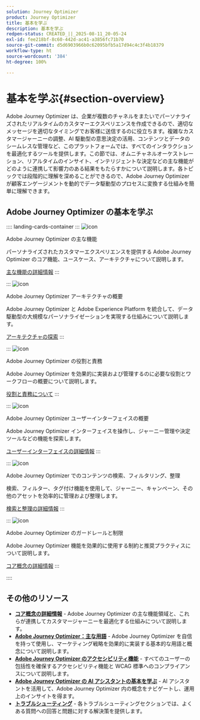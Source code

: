 ```yaml
---
solution: Journey Optimizer
product: Journey Optimizer
title: 基本を学ぶ
description: 基本を学ぶ
redpen-status: CREATED_||_2025-08-11_20-05-24
exl-id: fee218bf-8c60-442d-ac41-a3856fc71b70
source-git-commit: d5d6903966b0c62095bfb5a17d94c4c3f4b18379
workflow-type: ht
source-wordcount: '384'
ht-degree: 100%

---
```


# 基本を学ぶ{#section-overview}

Adobe Journey Optimizer は、企業が複数のチャネルをまたいでパーソナライズされたリアルタイムのカスタマーエクスペリエンスを作成できるので、適切なメッセージを適切なタイミングでお客様に送信するのに役立ちます。複雑なカスタマージャーニーの調整、AI 駆動型の意思決定の活用、コンテンツとデータのシームレスな管理など、このプラットフォームでは、すべてのインタラクションを最適化するツールを提供します。この節では、オムニチャネルオーケストレーション、リアルタイムのインサイト、インテリジェントな決定などの主な機能がどのように連携して影響力のある結果をもたらすかについて説明します。各トピックでは段階的に理解を深めることができるので、Adobe Journey Optimizer が顧客エンゲージメントを動的でデータ駆動型のプロセスに変換する仕組みを簡単に理解できます。

## Adobe Journey Optimizer の基本を学ぶ

:::: landing-cards-container
:::
![icon](https://cdn.experienceleague.adobe.com/icons/book.svg)

Adobe Journey Optimizer の主な機能

パーソナライズされたカスタマーエクスペリエンスを提供する Adobe Journey Optimizer のコア機能、ユースケース、アーキテクチャについて説明します。

[主な機能の詳細情報](../using/start/get-started.md)
:::

:::
![icon](https://cdn.experienceleague.adobe.com/icons/code-branch.svg)

Adobe Journey Optimizer アーキテクチャの概要

Adobe Journey Optimizer と Adobe Experience Platform を統合して、データ駆動型の大規模なパーソナライゼーションを実現する仕組みについて説明します。

[アーキテクチャの探索](../using/start/architecture-concepts-redpen.md)
:::

:::
![icon](https://cdn.experienceleague.adobe.com/icons/list-check.svg)

Adobe Journey Optimizer の役割と責務

Adobe Journey Optimizer を効果的に実装および管理するのに必要な役割とワークフローの概要について説明します。

[役割と責務について](../using/start/quick-start.md)
:::

:::
![icon](https://cdn.experienceleague.adobe.com/icons/gear.svg)

Adobe Journey Optimizer ユーザーインターフェイスの概要

Adobe Journey Optimizer インターフェイスを操作し、ジャーニー管理や決定ツールなどの機能を探索します。

[ユーザーインターフェイスの詳細情報](../using/start/user-interface.md)
:::

:::
![icon](https://cdn.experienceleague.adobe.com/icons/circle-play.svg)

Adobe Journey Optimizer でのコンテンツの検索、フィルタリング、整理

検索、フィルター、タグ付け機能を使用して、ジャーニー、キャンペーン、その他のアセットを効率的に管理および整理します。

[検索と整理の詳細情報](../using/start/search-filter-categorize.md)
:::

:::
![icon](https://cdn.experienceleague.adobe.com/icons/puzzle-piece.svg)

Adobe Journey Optimizer のガードレールと制限

Adobe Journey Optimizer 機能を効果的に使用する制約と推奨プラクティスについて説明します。

[コア概念の詳細情報](../using/start/guardrails.md)
:::

::::


## その他のリソース

- **[コア概念の詳細情報](../using/start/functional-areas-redpen.md)** - Adobe Journey Optimizer の主な機能領域と、これらが連携してカスタマージャーニーを最適化する仕組みについて説明します。
- **[Adobe Journey Optimizer：主な用語](../using/start/terminology-md-redpen.md)** - Adobe Journey Optimizer を自信を持って使用し、マーケティング戦略を効果的に実装する基本的な用語と概念について説明します。
- **[Adobe Journey Optimizer のアクセシビリティ機能](../using/start/accessibility.md)** - すべてのユーザーの包括性を確保するアクセシビリティ機能と WCAG 標準へのコンプライアンスについて説明します。
- **[Adobe Journey Optimizer の AI アシスタントの基本を学ぶ](../using/start/ai-assistant.md)** - AI アシスタントを活用して、Adobe Journey Optimizer 内の概念をナビゲートし、運用上のインサイトを得ます。
- **[トラブルシューティング](../using/start/troubleshooting.md)** - 各トラブルシューティングセクションでは、よくある質問への回答と問題に対する解決策を提供します。

